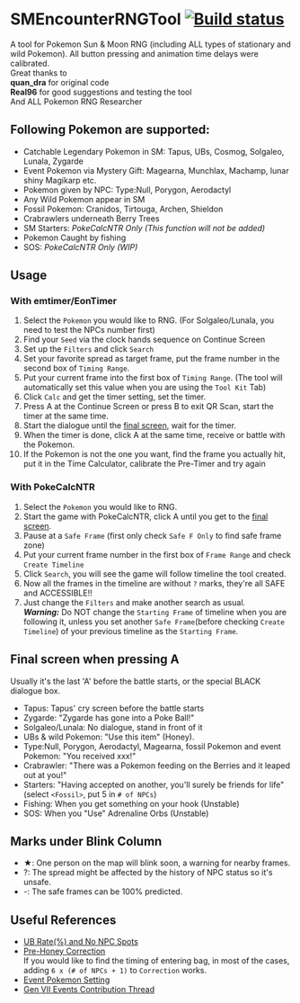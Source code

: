 # SMEncounterRNGTool  [![Build status](https://ci.appveyor.com/api/projects/status/hv29i210qixas6kw?svg=true)](https://ci.appveyor.com/project/wwwwwwzx/smencounterrngtool)

A tool for Pokemon Sun & Moon RNG (including ALL types of stationary and wild Pokemon). All button pressing and animation time delays were calibrated.  
Great thanks to  
**quan_dra** for original code  
**Real96** for good suggestions and testing the tool  
And ALL Pokemon RNG Researcher  

## Following Pokemon are supported:
- Catchable Legendary Pokemon in SM: Tapus, UBs, Cosmog, Solgaleo, Lunala, Zygarde
- Event Pokemon via Mystery Gift: Magearna, Munchlax, Machamp, lunar shiny Magikarp etc.
- Pokemon given by NPC: Type:Null, Porygon, Aerodactyl
- Any Wild Pokemon appear in SM
- Fossil Pokemon: Cranidos, Tirtouga, Archen, Shieldon
- Crabrawlers underneath Berry Trees
- SM Starters: _PokeCalcNTR Only (This function will not be added)_
- Pokemon Caught by fishing
- SOS: _PokeCalcNTR Only (WIP)_

## Usage
### With emtimer/EonTimer
1. Select the `Pokemon` you would like to RNG. (For Solgaleo/Lunala, you need to test the NPCs number first)
2. Find your `Seed` via the clock hands sequence on Continue Screen
3. Set up the `Filters` and click `Search`
4. Set your favorite spread as target frame, put the frame number in the second box of `Timing Range`.
5. Put your current frame into the first box of `Timing Range`. (The tool will automatically set this value when you are using the `Tool Kit` Tab)
6. Click `Calc` and get the timer setting, set the timer. 
7. Press A at the Continue Screen or press B to exit QR Scan, start the timer at the same time.
8. Start the dialogue until the [final screen](#final-screen-when-pressing-a), wait for the timer.
9. When the timer is done, click A at the same time, receive or battle with the Pokemon.
10. If the Pokemon is not the one you want, find the frame you actually hit, put it in the Time Calculator, calibrate the Pre-Timer and try again

### With PokeCalcNTR
1. Select the `Pokemon` you would like to RNG.
2. Start the game with PokeCalcNTR, click A until you get to the [final screen](#final-screen-when-pressing-a).
3. Pause at a `Safe Frame` (first only check `Safe F Only` to find safe frame zone)
4. Put your current frame number in the first box of `Frame Range` and check `Create Timeline`
5. Click `Search`, you will see the game will follow timeline the tool created.
6. Now all the frames in the timeline are without `?` marks, they're all SAFE and ACCESSIBLE!!
7. Just change the `Filters` and make another search as usual.  
    ***Warning:*** Do NOT change the `Starting Frame` of timeline when you are following it, unless you set another `Safe Frame`(before checking `Create Timeline`) of your previous timeline as the `Starting Frame`.

## Final screen when pressing A
Usually it's the last 'A' before the battle starts, or the special BLACK dialogue box. 

- Tapus: Tapus' cry screen before the battle starts
- Zygarde: "Zygarde has gone into a Poke Ball!"
- Solgaleo/Lunala: No dialogue, stand in front of it
- UBs & wild Pokemon: "Use this item" (Honey). 
- Type:Null, Porygon, Aerodactyl, Magearna, fossil Pokemon and event Pokemon: "You received xxx!"
- Crabrawler: "There was a Pokemon feeding on the Berries and it leaped out at you!"
- Starters: "Having accepted on another, you'll surely be friends for life" (select `<Fossil>`, put 5 in `# of NPCs`)
- Fishing: When you get something on your hook (Unstable)
- SOS: When you "Use" Adrenaline Orbs (Unstable)

## Marks under Blink Column
- ★: One person on the map will blink soon, a warning for nearby frames.
- ?: The spread might be affected by the history of NPC status so it's unsafe. 
- -: The safe frames can be 100% predicted.

## Useful References
- [UB Rate(%) and No NPC Spots](parameters/UB%20Rate%20and%20Spots.md) 
- [Pre-Honey Correction](parameters/Pre-Honey%20Correction.md)  
  If you would like to find the timing of entering bag, in most of the cases, adding `6 x (# of NPCs + 1)` to `Correction` works.
- [Event Pokemon Setting](parameters/Event%20Pokemon%20Setting.md) 
- [Gen VII Events Contribution Thread](https://projectpokemon.org/forums/forums/topic/39400-gen-vii-events-contribution-thread/) 